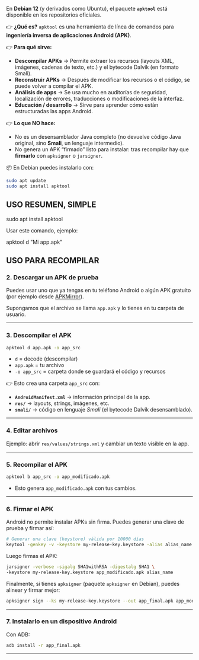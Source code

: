
En **Debian 12** (y derivados como Ubuntu), el paquete **`apktool`** está disponible en los repositorios oficiales.

👉 **¿Qué es?**
`apktool` es una herramienta de línea de comandos para **ingeniería inversa de aplicaciones Android (APK)**.

👉 **Para qué sirve:**

* **Descompilar APKs** → Permite extraer los recursos (layouts XML, imágenes, cadenas de texto, etc.) y el bytecode Dalvik (en formato Smali).
* **Reconstruir APKs** → Después de modificar los recursos o el código, se puede volver a compilar el APK.
* **Análisis de apps** → Se usa mucho en auditorías de seguridad, localización de errores, traducciones o modificaciones de la interfaz.
* **Educación / desarrollo** → Sirve para aprender cómo están estructuradas las apps Android.

👉 **Lo que NO hace:**

* No es un desensamblador Java completo (no devuelve código Java original, sino **Smali**, un lenguaje intermedio).
* No genera un APK “firmado” listo para instalar: tras recompilar hay que **firmarlo** con `apksigner` o `jarsigner`.

📦 En Debian puedes instalarlo con:

```bash
sudo apt update
sudo apt install apktool
```

## USO RESUMEN, SIMPLE

sudo apt install apktool

Usar este comando, ejemplo:

apktool d "Mi app.apk"
 


## USO PARA RECOMPILAR

### 2. Descargar un APK de prueba

Puedes usar uno que ya tengas en tu teléfono Android o algún APK gratuito (por ejemplo desde [APKMirror](https://www.apkmirror.com/)).

Supongamos que el archivo se llama `app.apk` y lo tienes en tu carpeta de usuario.

---

### 3. Descompilar el APK

```bash
apktool d app.apk -o app_src
```

* `d` = decode (descompilar)
* `app.apk` = tu archivo
* `-o app_src` = carpeta donde se guardará el código y recursos

👉 Esto crea una carpeta `app_src` con:

* **`AndroidManifest.xml`** → información principal de la app.
* **`res/`** → layouts, strings, imágenes, etc.
* **`smali/`** → código en lenguaje *Smali* (el bytecode Dalvik desensamblado).

---

### 4. Editar archivos

Ejemplo: abrir `res/values/strings.xml` y cambiar un texto visible en la app.

---

### 5. Recompilar el APK

```bash
apktool b app_src -o app_modificado.apk
```

* Esto genera `app_modificado.apk` con tus cambios.

---

### 6. Firmar el APK

Android no permite instalar APKs sin firma.
Puedes generar una clave de prueba y firmar así:

```bash
# Generar una clave (keystore) válida por 10000 días
keytool -genkey -v -keystore my-release-key.keystore -alias alias_name -keyalg RSA -keysize 2048 -validity 10000
```

Luego firmas el APK:

```bash
jarsigner -verbose -sigalg SHA1withRSA -digestalg SHA1 \
-keystore my-release-key.keystore app_modificado.apk alias_name
```

Finalmente, si tienes `apksigner` (paquete `apksigner` en Debian), puedes alinear y firmar mejor:

```bash
apksigner sign --ks my-release-key.keystore --out app_final.apk app_modificado.apk
```

---

### 7. Instalarlo en un dispositivo Android

Con ADB:

```bash
adb install -r app_final.apk
```

---
